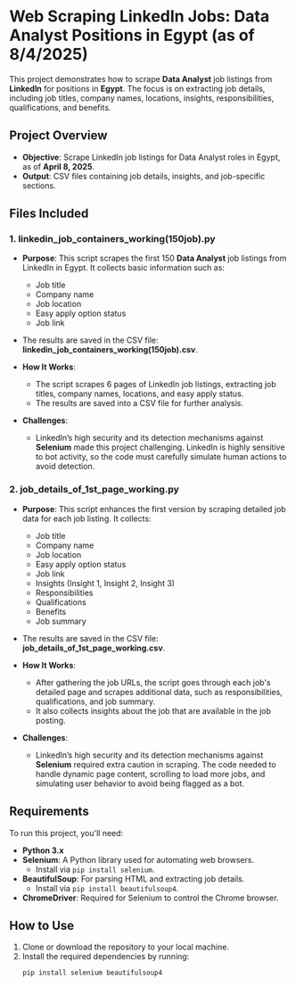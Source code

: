 # Web Scraping LinkedIn Jobs: Data Analyst Positions in Egypt (as of 8/4/2025)

This project demonstrates how to scrape **Data Analyst** job listings from **LinkedIn** for positions in **Egypt**. The focus is on extracting job details, including job titles, company names, locations, insights, responsibilities, qualifications, and benefits.

## Project Overview
- **Objective**: Scrape LinkedIn job listings for Data Analyst roles in Egypt, as of **April 8, 2025**.
- **Output**: CSV files containing job details, insights, and job-specific sections.

## Files Included

### 1. **linkedin_job_containers_working(150job).py**
   - **Purpose**: This script scrapes the first 150 **Data Analyst** job listings from LinkedIn in Egypt. It collects basic information such as:
     - Job title  
     - Company name  
     - Job location  
     - Easy apply option status  
     - Job link
   - The results are saved in the CSV file: **linkedin_job_containers_working(150job).csv**.
   
   - **How It Works**:
     - The script scrapes 6 pages of LinkedIn job listings, extracting job titles, company names, locations, and easy apply status.
     - The results are saved into a CSV file for further analysis.

   - **Challenges**:  
     - LinkedIn’s high security and its detection mechanisms against **Selenium** made this project challenging. LinkedIn is highly sensitive to bot activity, so the code must carefully simulate human actions to avoid detection.
   
### 2. **job_details_of_1st_page_working.py**
   - **Purpose**: This script enhances the first version by scraping detailed job data for each job listing. It collects:
     - Job title  
     - Company name  
     - Job location  
     - Easy apply option status  
     - Job link  
     - Insights (Insight 1, Insight 2, Insight 3)  
     - Responsibilities  
     - Qualifications  
     - Benefits  
     - Job summary
   - The results are saved in the CSV file: **job_details_of_1st_page_working.csv**.

   - **How It Works**:
     - After gathering the job URLs, the script goes through each job's detailed page and scrapes additional data, such as responsibilities, qualifications, and job summary.
     - It also collects insights about the job that are available in the job posting.

   - **Challenges**:  
     - LinkedIn’s high security and its detection mechanisms against **Selenium** required extra caution in scraping. The code needed to handle dynamic page content, scrolling to load more jobs, and simulating user behavior to avoid being flagged as a bot.

## Requirements

To run this project, you'll need:
- **Python 3.x**
- **Selenium**: A Python library used for automating web browsers.
   - Install via `pip install selenium`.
- **BeautifulSoup**: For parsing HTML and extracting job details.
   - Install via `pip install beautifulsoup4`.
- **ChromeDriver**: Required for Selenium to control the Chrome browser.

## How to Use

1. Clone or download the repository to your local machine.
2. Install the required dependencies by running:
   ```bash
   pip install selenium beautifulsoup4
